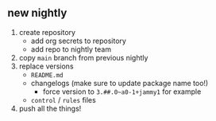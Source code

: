 ## new nightly

1. create repository
    - add org secrets to repository
    - add repo to nightly team
1. copy `main` branch from previous nightly
1. replace versions
    - `README.md`
    - changelogs (make sure to update package name too!)
        - force version to `3.##.0~a0-1+jammy1` for example
    - `control` / `rules` files
1. push all the things!
